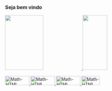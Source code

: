 ### Seja bem vindo

<div>
    <a href="https://github.com/tutusvip">
    <img height="180em" width="50%" src="https://github-readme-stats.vercel.app/api?username=tutusvip&show_icons=true&theme=tokyonight">
    <img height="180em" width="40%" src="https://github-readme-stats.vercel.app/api/top-langs/?username=tutusvip&layout=compact&theme=tokyonight">
</div>

<div style="display: inline_block"><br>
  <img aligne="center" alt="Math-HTML" height="30" width="80" src="https://img.shields.io/badge/Python-14354C?style=for-the-badge&logo=python&logoColor=white" />
  <img aligne="center" alt="Math-HTML" height="30" width="80" src="https://img.shields.io/badge/HTML5-E34F26?style=for-the-badge&logo=html5&logoColor=white" />
  <img aligne="center" alt="Math-HTML" height="30" width="80" src="https://img.shields.io/badge/JavaScript-323330?style=for-the-badge&logo=javascript&logoColor=F7DF1E" />
  <img aligne="center" alt="Math-HTML" height="30" width="60" src="https://img.shields.io/badge/C-00599C?style=for-the-badge&logo=c&logoColor=white" />

</div>
